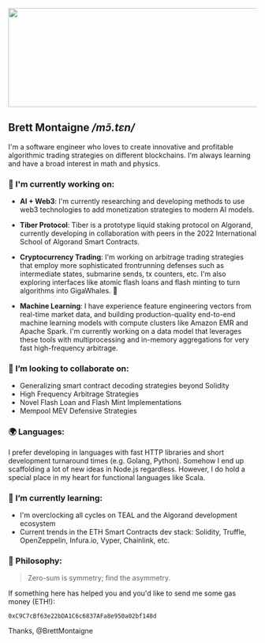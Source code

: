 <div align="center" ><img src="https://forex-station.com/download/file.php?id=3326577" width="540" height="200" /></div>

## Brett Montaigne  */mɔ̃.tɛn/*

I'm a software engineer who loves to create innovative and profitable algorithmic trading strategies on different blockchains. I'm always learning and have a broad interest in math and physics.

### 🔭 I'm currently working on:

* **AI + Web3**: I'm currently researching and developing methods to use web3 technologies to add monetization strategies to modern AI models.  
  
* **Tiber Protocol**: Tiber is a prototype liquid staking protocol on Algorand, currently developing in collaboration with peers in the 2022 International School of Algorand Smart Contracts.

* **Cryptocurrency Trading**: I'm working on arbitrage trading strategies that employ more sophisticated frontrunning defenses such as intermediate states, submarine sends, tx counters, etc. I'm also exploring interfaces like atomic flash loans and flash minting to turn algorithms into GigaWhales. 🐋

* **Machine Learning**: I have experience feature engineering vectors from real-time market data, and building production-quality end-to-end machine learning models with compute clusters like Amazon EMR and Apache Spark. I'm currently working on a data model that leverages these tools with multiprocessing and in-memory aggregations for very fast high-frequency arbitrage.

### 🤝 I’m looking to collaborate on:

* Generalizing smart contract decoding strategies beyond Solidity
* High Frequency Arbitrage Strategies
* Novel Flash Loan and Flash Mint Implementations
* Mempool MEV Defensive Strategies

### 🌍 Languages:
I prefer developing in languages with fast HTTP libraries and short development turnaround times (e.g. Golang, Python). 
Somehow I end up scaffolding a lot of new ideas in Node.js regardless.
However, I do hold a special place in my heart for functional languages like Scala.

### 🌱 I’m currently learning:
* I'm overclocking all cycles on TEAL and the Algorand development ecosystem
* Current trends in the ETH Smart Contracts dev stack: Solidity, Truffle, OpenZeppelin, Infura.io, Vyper, Chainlink, etc.

### 🧘 Philosophy: 
> Zero-sum is symmetry; find the asymmetry. 


If something here has helped you and you'd like to send me some gas money (ETH!):

`0xC9C7cBf63e22bDA1C6c6837AFa8e950a02bf148d`

Thanks, @BrettMontaigne
